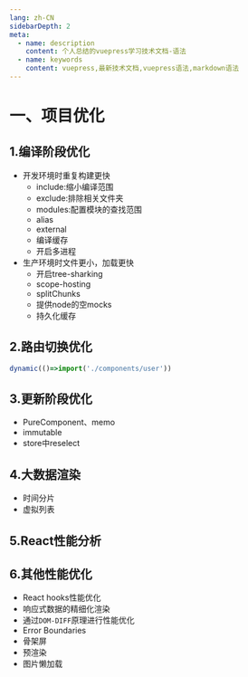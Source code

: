 ```yaml
---
lang: zh-CN
sidebarDepth: 2
meta:
  - name: description
    content: 个人总结的vuepress学习技术文档-语法
  - name: keywords
    content: vuepress,最新技术文档,vuepress语法,markdown语法
---
```

# 一、项目优化
## 1.编译阶段优化
- 开发环境时重复构建更快
  - include:缩小编译范围
  - exclude:排除相关文件夹
  - modules:配置模块的查找范围
  - alias
  - external
  - 编译缓存
  - 开启多进程
- 生产环境时文件更小，加载更快
  - 开启tree-sharking
  - scope-hosting
  - splitChunks
  - 提供node的空mocks
  - 持久化缓存
## 2.路由切换优化
```js
dynamic(()=>import('./components/user'))
```
## 3.更新阶段优化
- PureComponent、memo
- immutable
- store中reselect
## 4.大数据渲染
- 时间分片
- 虚拟列表
## 5.React性能分析
## 6.其他性能优化
- React hooks性能优化
- 响应式数据的精细化渲染
- 通过`DOM-DIFF`原理进行性能优化
- Error Boundaries
- 骨架屏
- 预渲染
- 图片懒加载